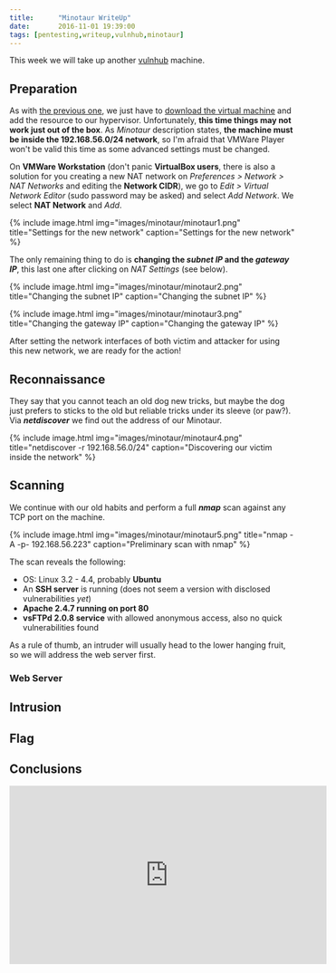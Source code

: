 ```yaml
---
title:      "Minotaur WriteUp"
date:       2016-11-01 19:39:00
tags: [pentesting,writeup,vulnhub,minotaur]
---
```

This week we will take up another [vulnhub](https://www.vulnhub.com) machine. <!-- Set preview -->


## Preparation
As with [the previous one](/2016/SickOS1.1-WriteUp/), we just have to [download the virtual machine](https://www.vulnhub.com/entry/sectalks-bne0x00-minotaur,139/) and add the resource to our hypervisor. Unfortunately, __this time things may not work just out of the box__. As *Minotaur* description states, __the machine must be inside the 192.168.56.0/24 network__, so I'm afraid that VMWare Player won't be valid this time as some advanced settings must be changed.

On __VMWare Workstation__ (don't panic __VirtualBox users__, there is also a solution for you creating a new NAT network on *Preferences > Network > NAT Networks* and editing the __Network CIDR__), we go to *Edit > Virtual Network Editor* (sudo password may be asked) and select *Add Network*. We select __NAT Network__ and *Add*.

{% include image.html
            img="images/minotaur/minotaur1.png"
            title="Settings for the new network"
            caption="Settings for the new network" %}

The only remaining thing to do is __changing the *subnet IP* and the *gateway IP*__, this last one after clicking on *NAT Settings* (see below).


{% include image.html
            img="images/minotaur/minotaur2.png"
            title="Changing the subnet IP"
            caption="Changing the subnet IP" %}

{% include image.html
            img="images/minotaur/minotaur3.png"
            title="Changing the gateway IP"
            caption="Changing the gateway IP" %}

After setting the network interfaces of both victim and attacker for using this new network, we are ready for the action!

## Reconnaissance
They say that you cannot teach an old dog new tricks, but maybe the dog just prefers to sticks to the old but reliable tricks under its sleeve (or paw?). Via __*netdiscover*__ we find out the address of our Minotaur.

{% include image.html
            img="images/minotaur/minotaur4.png"
            title="netdiscover -r 192.168.56.0/24"
            caption="Discovering our victim inside the network" %}

## Scanning
We continue with our old habits and perform a full __*nmap*__ scan against any TCP port on the machine.

{% include image.html
            img="images/minotaur/minotaur5.png"
            title="nmap -A -p- 192.168.56.223"
            caption="Preliminary scan with nmap" %}

The scan reveals the following:
* OS: Linux 3.2 - 4.4, probably __Ubuntu__
* An __SSH server__ is running (does not seem a version with disclosed vulnerabilities *yet*)
* __Apache 2.4.7 running on port 80__
* __vsFTPd 2.0.8 service__ with allowed anonymous access, also no quick vulnerabilities found

As a rule of thumb, an intruder will usually head to the lower hanging fruit, so we will address the web server first.

### Web Server
<!--
dirb with /usr/share/wordlists/dirb/big.txt -> wordpress discovered at /bull
wpscan http://192.168.56.223/bull -> Slideshow Gallery < 1.4.7 Arbitrary File Upload
-->

## Intrusion


## Flag


## Conclusions


<iframe width="560" height="315" src="https://www.youtube.com/embed/4DHHv5OuEzY" frameborder="0" allowfullscreen="1"></iframe>
